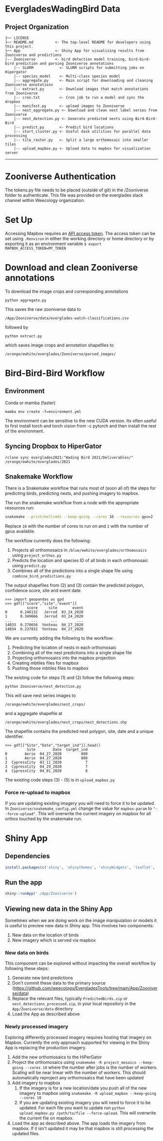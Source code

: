 # EvergladesWadingBird Data
<!-- badges: start -->
<!-- badges: end -->

Project Organization
------------

    ├── LICENSE
    ├── README.md          <- The top-level README for developers using this project.
    ├── App                <- Shiny App for visualizing results from Zooniverse and predictions 
    |-- Zooniverse         <- bird detection model training, bird-bird-bird prediction and parsing Zooniverse annotations
        |-- SLURM            <- SLURM scripts for submitting jobs on Hipergator
        |-- species_model    <- Multi-class species model
        |-- aggregate.py     <- Main script for downloading and cleaning Zooniverse annotatiosn
        |-- extract.py       <- Download images that match annotations from Zooniverse
        |-- cron.txt         <- Cron job to run a model and sync the dropbox
        |-- manifest.py      <- upload images to Zooniverse
        |-- nest_aggregate.py <- Download and clean nest label series from Zooniverse
        |-- nest_detection.py <- Generate predicted nests using Bird-Bird-Bird
        |-- predict.py       <- Predict bird locations
        |-- start_cluster.py <- Useful dask utilities for parallel data processing
        |-- tile_raster.py   <- Split a large orthomosaic into smaller tiles
        |-- upload_mapbox.py <- Upload data to mapbox for visualization server
--------

# Zooniverse Authentication

The tokens.py file needs to be placed (outside of git) in the /Zooniverse folder to authenticate. This file was provided on the everglades slack channel within Weecology organization.

# Set Up

Accessing Mapbox requires an [API access token](https://www.mapbox.com/studio/account/tokens/). The access token can be set using `.Renviron` in either the working directory or home directory or by exporting it as an environment variable `$ export MAPBOX_ACCESS_TOKEN=MY_TOKEN`


# Download and clean Zooniverse annotations

To download the image crops and corresponding annotations
```
python aggregate.py
```
This saves the raw zooniverse data to 
```
/App/Zooniverse/data/everglades-watch-classifications.csv
```

followed by

```
python extract.py
```

which saves image crops and annotation shapefiles to

```
/orange/ewhite/everglades/Zooniverse/parsed_images/
```

# Bird-Bird-Bird Workflow

## Environment

Conda or mamba (faster)
```
mamba env create -f=environment.yml
```
The environment can be sensitive to the new CUDA version. Its often useful to first install torch and torch vision from -c pytorch and then install the rest of the environment.

## Syncing Dropbox to HiperGator

```
rclone sync everglades2021:"Wading Bird 2021/Deliverables/" /orange/ewhite/everglades/2021
```

## Snakemake Workflow

There is a Snakemake workflow that runs most of (soon all of) the steps for predicting birds, predicting nests, and pushing imagery to mapbox.

The run the snakemake workflow from a node with the appropriate resources run:

```bash
snakemake --printshellcmds --keep-going --cores 10 --resources gpu=2
```

Replace `10` with the number of cores to run on and `2` with the number of gpus available.

The workflow currently does the following:
1. Projects all orthomosaics in `/blue/ewhite/everglades/orthomosaics` using `project_orthos.py`
2. Predicts the location and species ID of all birds in each orthomosaic using `predict.py`
3. Combines all of the predictions into a single shape file using `combine_bird_predictions.py`

The output shapefiles from (2) and (3) contain the predicted polygon, confidence score, site and event date.

```
>>> import geopandas as gpd
>>> gdf[["score","site","event"]]
          score     site       event
0      0.246132   Jerrod  03_24_2020
1      0.349666   Jerrod  03_24_2020
...         ...      ...         ...
14033  0.270656  Yonteau  04_27_2020
14034  0.237832  Yonteau  04_27_2020
```

We are currently adding the following to the workflow:
1. Predicting the location of nests in each orthomosaic
2. Combining all of the nest predictions into a single shape file
3. Projecting orthomosaics into the mapbox projection
4. Creating mbtiles files for mapbox
5. Pushing those mbtiles files to mapbox

The existing code for steps (1) and (2) follow the following steps:

```
python Zooniverse/nest_detection.py
```

This will save nest series images to 

```
/orange/ewhite/everglades/nest_crops/
```
and a aggregate shapefile at 

```
/orange/ewhite/everglades/nest_crops/nest_detections.shp
```

The shapefile contains the predicted nest polygon, site, date and a unique identifier.
```
>>> gdf[["Site","Date","target_ind"]].head()
          Site        Date  target_ind
0        Aerie  04_27_2020         880
1        Aerie  04_27_2020         880
2  CypressCity  03_11_2020           7
3  CypressCity  04_29_2020           7
4  CypressCity  04_01_2020           8
```

The existing code steps (3) - (5) is in `upload_mapbox.py`

### Force re-upload to mapbox

If you are updating existing imagery you will need to force it to be updated.
In `Zooniverse/snakemake_config.yml` change the value for `mapbox-param` to `"--force-upload"`.
This will overwrite the current imagery on mapbox for all orthos touched by the snakemake run.

# Shiny App

## Dependencies

```r
install.packages(c('shiny', 'shinythemes', 'shinyWidgets', 'leaflet', 'sf'))
```

## Run the app

```r
shiny::runApp('./App/Zooniverse')
```

## Viewing new data in the Shiny App

Sometimes when we are doing work on the image manipulation or models it is useful to preview new data in Shiny app.
This involves two components:

1. New data on the location of birds
2. New imagery which is served via mapbox

### New data on birds

This component can be explored without impacting the overall workflow by following these steps:

1. Generate new bird predictions
2. Don't commit these data to the primary source (https://github.com/weecology/EvergladesTools/tree/main/App/Zooniverse/data)
3. Replace the relevant files, typically `PredictedBirds.zip` or `nest_detections_processed.zip`, in your local repository in the `App/Zooniverse/data` directory
4. Load the App as described above

### Newly processed imagery

Exploring differently processed imagery requires hosting that imagery on Mapbox.
Currently the only approach supported for viewing in the Shiny App is replacing the production imagery.

1. Add the new orthomosaics to the HiPerGator
2. Project the orthomosaics using `snakemake -R project_mosaics --keep-going --cores 10` where the number after jobs is the number of workers. Scaling will be near linear with the number of workers. This should automatically reproject any orthomosaics that have been updated
3. Add imagery to mapbox
   1. If the imagery is for a new location/date you push all of the new imagery to mapbox using `snakemake -R upload_mapbox --keep-going --cores 10`
   2. If you are updating existing imagery you will need to force it to be updated. For each file you want to update run `python upload_mapbox.py /path/to/file --force-upload`. This will overwrite the current file on mapbox.
4. Load the app as described above. The app loads the imagery from mapbox. If it isn't updated it may be that mapbox is still processing the updated files. 